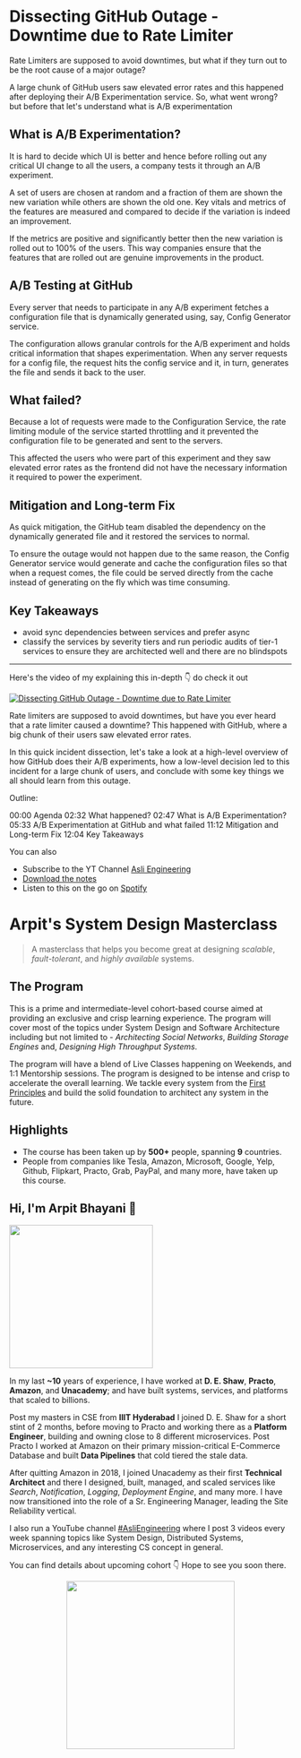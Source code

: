 Dissecting GitHub Outage - Downtime due to Rate Limiter
===


Rate Limiters are supposed to avoid downtimes, but what if they turn out to be the root cause of a major outage?

A large chunk of GitHub users saw elevated error rates and this happened after deploying their A/B Experimentation service. So, what went wrong? but before that let's understand what is A/B experimentation

## What is A/B Experimentation?

It is hard to decide which UI is better and hence before rolling out any critical UI change to all the users, a company tests it through an A/B experiment.

A set of users are chosen at random and a fraction of them are shown the new variation while others are shown the old one. Key vitals and metrics of the features are measured and compared to decide if the variation is indeed an improvement.

If the metrics are positive and significantly better then the new variation is rolled out to 100% of the users. This way companies ensure that the features that are rolled out are genuine improvements in the product.

## A/B Testing at GitHub

Every server that needs to participate in any A/B experiment fetches a configuration file that is dynamically generated using, say, Config Generator service.

The configuration allows granular controls for the A/B experiment and holds critical information that shapes experimentation. When any server requests for a config file, the request hits the config service and it, in turn, generates the file and sends it back to the user.

## What failed?

Because a lot of requests were made to the Configuration Service, the rate limiting module of the service started throttling and it prevented the configuration file to be generated and sent to the servers.

This affected the users who were part of this experiment and they saw elevated error rates as the frontend did not have the necessary information it required to power the experiment.

## Mitigation and Long-term Fix

As quick mitigation, the GitHub team disabled the dependency on the dynamically generated file and it restored the services to normal.

To ensure the outage would not happen due to the same reason, the Config Generator service would generate and cache the configuration files so that when a request comes, the file could be served directly from the cache instead of generating on the fly which was time consuming.

## Key Takeaways

- avoid sync dependencies between services and prefer async
- classify the services by severity tiers and run periodic audits of tier-1 services to ensure they are architected well and there are no blindspots
<hr />


<p>Here's the video of my explaining this in-depth 👇‍ do check it out</p>

[![Dissecting GitHub Outage - Downtime due to Rate Limiter](https://i.ytimg.com/vi/VPZo8cO1HbI/mqdefault.jpg)](https://www.youtube.com/watch?v=VPZo8cO1HbI)

Rate limiters are supposed to avoid downtimes, but have you ever heard that a rate limiter caused a downtime? This happened with GitHub, where a big chunk of their users saw elevated error rates.

In this quick incident dissection, let's take a look at a high-level overview of how GitHub does their A/B experiments, how a low-level decision led to this incident for a large chunk of users, and conclude with some key things we all should learn from this outage.

Outline:

00:00 Agenda
02:32 What happened?
02:47 What is A/B Experimentation?
05:33 A/B Experimentation at GitHub and what failed
11:12 Mitigation and Long-term Fix
12:04 Key Takeaways

You can also
 - Subscribe to the YT Channel [Asli Engineering](https://youtube.com/c/ArpitBhayani)
 - [Download the notes](https://drive.google.com/file/d/17xmYQ9tXQfhMUc85uYfkA880VH1ANEKH/view?usp=sharing)
 - Listen to this on the go on [Spotify](https://open.spotify.com/show/7qMoamm2iZQrsPVm6IQLoD)

# Arpit's System Design Masterclass

> A masterclass that helps you become great at designing _scalable_, _fault-tolerant_, and _highly available_ systems.

## The Program

This is a prime and intermediate-level cohort-based course aimed at providing an exclusive and crisp learning experience. The program will cover most of the topics under System Design and Software Architecture including but not limited to - _Architecting Social Networks_, _Building Storage Engines_ and, _Designing High Throughput Systems_.

The program will have a blend of Live Classes happening on Weekends, and 1:1 Mentorship sessions. The program is designed to be intense and crisp to accelerate the overall learning. We tackle every system from the [First Principles](https://en.wikipedia.org/wiki/First_principle) and build the solid foundation to architect any system in the future.


## Highlights

 - The course has been taken up by __500+__ people, spanning __9__ countries.
 - People from companies like Tesla, Amazon, Microsoft, Google, Yelp, Github, Flipkart, Practo, Grab, PayPal, and many more, have taken up this course.


## Hi, I'm Arpit Bhayani 👋

<img width="256px" src="https://arpitbhayani.me/static/img/arpit.jpg" />

In my last **~10** years of experience, I have worked at **D. E. Shaw**, **Practo**, **Amazon**, and **Unacademy**; and have built systems, services, and platforms that scaled to billions.

Post my masters in CSE from **IIIT Hyderabad** I joined D. E. Shaw for a short stint of 2 months, before moving to Practo and working there as a **Platform Engineer**, building and owning close to 8 different microservices. Post Practo I worked at Amazon on their primary mission-critical E-Commerce Database and built **Data Pipelines** that cold tiered the stale data.

After quitting Amazon in 2018, I joined Unacademy as their first **Technical Architect** and there I designed, built, managed, and scaled services like _Search_, _Notification_, _Logging_, _Deployment Engine_, and many more. I have now transitioned into the role of a Sr. Engineering Manager, leading the Site Reliability vertical.

I also run a YouTube channel [#AsliEngineering](https://www.youtube.com/c/ArpitBhayani) where I post 3 videos every week spanning topics like System Design, Distributed Systems, Microservices, and any interesting CS concept in general.

You can find details about upcoming cohort 👇‍ Hope to see you soon there.

<center>
<a target="_blank" href="https://arpitbhayani.me/masterclass">
<img src="https://user-images.githubusercontent.com/4745789/137859181-d4499cf4-ce65-4466-8b88-a078ece0f081.PNG" width="300px" />
</a>
</center>